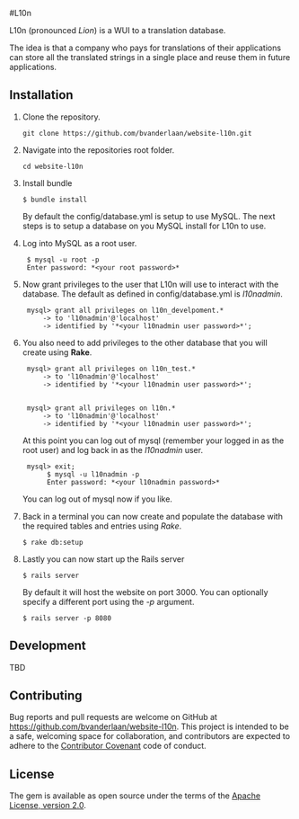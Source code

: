 #L10n

L10n (pronounced *Lion*) is a WUI to a translation database. 

The idea is that a company who pays for translations of their applications can store all the translated strings in a single place and reuse them in future applications.

## Installation

1. Clone the repository.  
    ```
    git clone https://github.com/bvanderlaan/website-l10n.git
    ```

2. Navigate into the repositories root folder.  
    ```
    cd website-l10n
    ```

3. Install bundle  
    ```
    $ bundle install
    ```

    By default the config/database.yml is setup to use MySQL. The next steps is to setup a database on you MySQL install for L10n to use.

4. Log into MySQL as a root user.      
 
        $ mysql -u root -p  
        Enter password: *<your root password>*  
    
5. Now grant privileges to the user that L10n will use to interact with the database. The default as defined in config/database.yml is *l10nadmin*.  
    
        mysql> grant all privileges on l10n_develpoment.*
            -> to 'l10nadmin'@'localhost'
       	    -> identified by '*<your l10nadmin user password>*';
    

6. You also need to add privileges to the other database that you will create using **Rake**.  
   
        mysql> grant all privileges on l10n_test.*
            -> to 'l10nadmin'@'localhost'
    	    -> identified by '*<your l10nadmin user password>*';
    

        mysql> grant all privileges on l10n.*
            -> to 'l10nadmin'@'localhost'
    	    -> identified by '*<your l10nadmin user password>*';
    
    At this point you can log out of mysql (remember your logged in as the root user) and log back in as the *l10nadmin* user.
    
        mysql> exit;
             $ mysql -u l10nadmin -p 
       	     Enter password: *<your l10nadmin password>*

    You can log out of mysql now if you like.

7. Back in a terminal you can now create and populate the database with the required tables and entries using *Rake*.  
    ```
    $ rake db:setup
    ```

8. Lastly you can now start up the Rails server  
    ```
    $ rails server
    ```

    By default it will host the website on port 3000.
    You can optionally specify a different port using the *-p* argument.

    ```
    $ rails server -p 8080
    ```

## Development

TBD

## Contributing

Bug reports and pull requests are welcome on GitHub at https://github.com/bvanderlaan/website-l10n. This project is intended to be a safe, welcoming space for collaboration, and contributors are expected to adhere to the [Contributor Covenant](http://contributor-covenant.org) code of conduct.


## License

The gem is available as open source under the terms of the [Apache License, version 2.0](https://opensource.org/licenses/Apache-2.0).